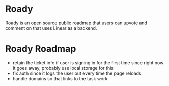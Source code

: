 # Roady

Roady is an open source public roadmap that users can upvote and comment on that uses Linear as a backend.

# Roady Roadmap

- retain the ticket info if user is signing in for the first time since right now it goes away, probably use local storage for this
- fix auth since it logs the user out every time the page reloads
- handle domains so that links to the task work
